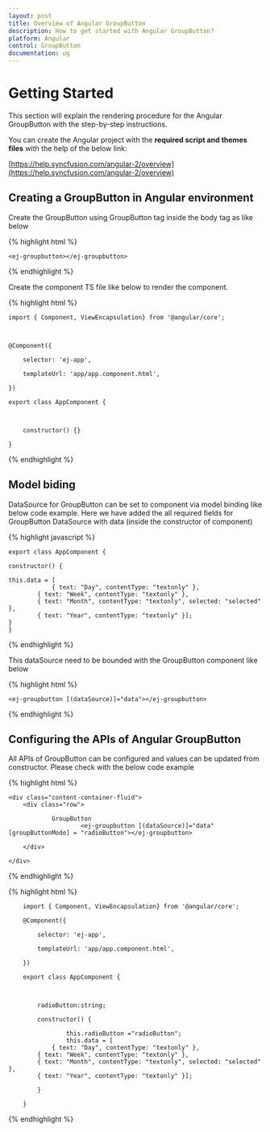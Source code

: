 ```yaml
---
layout: post
title: Overview of Angular GroupButton
description: How to get started with Angular GroupButton?
platform: Angular
control: GroupButton
documentation: ug
---
```


# Getting Started

This section will explain the rendering procedure for the Angular GroupButton with the step-by-step instructions.

You can create the Angular project with the **required script and themes files** with the help of the below link:

[https://help.syncfusion.com/angular-2/overview](https://help.syncfusion.com/angular-2/overview)


## Creating a GroupButton in Angular environment

Create the GroupButton using GroupButton tag inside the body tag as like below

{% highlight html %}

    <ej-groupbutton></ej-groupbutton>

{% endhighlight %}


Create the component TS file like below to render the component.

{% highlight html %}

    import { Component, ViewEncapsulation} from '@angular/core';



    @Component({

        selector: 'ej-app',

        templateUrl: 'app/app.component.html',

    })

    export class AppComponent {



        constructor() {}

    }

{% endhighlight %}


## Model biding

DataSource for GroupButton can be set to component via model binding like below code example.
Here we have added the all required fields for GroupButton DataSource with data (inside the constructor of component)


{% highlight javascript %}

    export class AppComponent { 

    constructor() { 

    this.data = [
                { text: "Day", contentType: "textonly" },
            { text: "Week", contentType: "textonly" },
            { text: "Month", contentType: "textonly", selected: "selected" },
            { text: "Year", contentType: "textonly" }];
    }
    }


{% endhighlight %}

This dataSource need to be bounded with the GroupButton component like below




{% highlight html %}

    <ej-groupbutton [(dataSource)]="data"></ej-groupbutton>



{% endhighlight %}


## Configuring the APIs of Angular GroupButton 

All APIs of GroupButton can be configured and values can be updated from constructor. Please check with the below code example

{% highlight html %}

    <div class="content-container-fluid">
        <div class="row">

                GroupButton
                        <ej-groupbutton [(dataSource)]="data" [groupButtonMode] = "radioButton"></ej-groupbutton>

        </div>
        
    </div>



{% endhighlight %}



{% highlight html %}


        import { Component, ViewEncapsulation} from '@angular/core';

        @Component({

            selector: 'ej-app',

            templateUrl: 'app/app.component.html',

        })

        export class AppComponent {



            radioButton:string;

            constructor() {

                    this.radioButton ="radioButton";   
                    this.data = [
                { text: "Day", contentType: "textonly" },
            { text: "Week", contentType: "textonly" },
            { text: "Month", contentType: "textonly", selected: "selected" },
            { text: "Year", contentType: "textonly" }];
    
            }

        }

{% endhighlight %}




